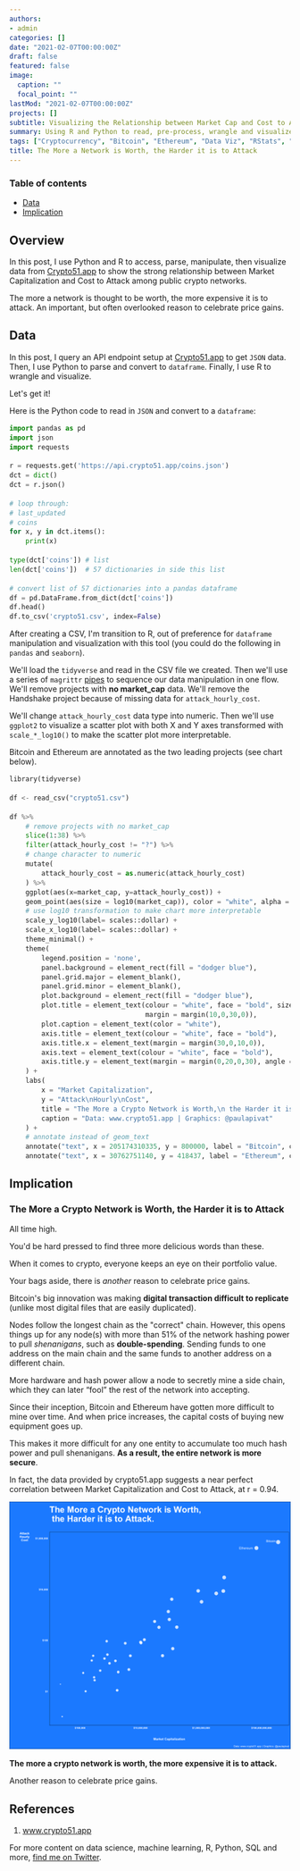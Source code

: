 ```yaml
---
authors:
- admin
categories: []
date: "2021-02-07T00:00:00Z"
draft: false
featured: false
image:
  caption: ""
  focal_point: ""
lastMod: "2021-02-07T00:00:00Z"
projects: []
subtitle: Visualizing the Relationship between Market Cap and Cost to Attack
summary: Using R and Python to read, pre-process, wrangle and visualize data.
tags: ["Cryptocurrency", "Bitcoin", "Ethereum", "Data Viz", "RStats", "ggplot2", "Python"]
title: The More a Network is Worth, the Harder it is to Attack
---
```


### Table of contents

- [Data](#data)
- [Implication](#implication)

## Overview

In this post, I use Python and R to access, parse, manipulate, then visualize data from [Crypto51.app](https://www.crypto51.app/) to show the strong relationship between Market Capitalization and Cost to Attack among public crypto networks.

The more a network is thought to be worth, the more expensive it is to attack. An important, but often overlooked reason to celebrate price gains. 


## Data

In this post, I query an API endpoint setup at [Crypto51.app](https://www.crypto51.app/) to get `JSON` data. Then, I use Python to parse and convert to `dataframe`. Finally, I use R to wrangle and visualize.

Let's get it!

Here is the Python code to read in `JSON` and convert to a `dataframe`:

```python
import pandas as pd
import json
import requests

r = requests.get('https://api.crypto51.app/coins.json')
dct = dict()
dct = r.json()

# loop through:
# last_updated
# coins
for x, y in dct.items():
    print(x)

type(dct['coins']) # list
len(dct['coins'])  # 57 dictionaries in side this list

# convert list of 57 dictionaries into a pandas dataframe
df = pd.DataFrame.from_dict(dct['coins'])
df.head()
df.to_csv('crypto51.csv', index=False)
```

After creating a CSV, I'm transition to R, out of preference for `dataframe` manipulation and visualization with this tool (you could do the following in `pandas` and `seaborn`).

We'll load the `tidyverse` and read in the CSV file we created. Then we'll use a series of `magrittr` [pipes](https://magrittr.tidyverse.org/reference/pipe.html) to sequence our data manipulation in one flow. We'll remove projects with **no market_cap** data. We'll remove the Handshake project because of missing data for `attack_hourly_cost`. 

We'll change `attack_hourly_cost` data type into numeric. Then we'll use `ggplot2` to visualize a scatter plot with both X and Y axes transformed with `scale_*_log10()` to make the scatter plot more interpretable. 

Bitcoin and Ethereum are annotated as the two leading projects (see chart below). 

```python
library(tidyverse)

df <- read_csv("crypto51.csv")

df %>%
    # remove projects with no market_cap
    slice(1:38) %>% 
    filter(attack_hourly_cost != "?") %>% 
    # change character to numeric
    mutate(
        attack_hourly_cost = as.numeric(attack_hourly_cost)
    ) %>% 
    ggplot(aes(x=market_cap, y=attack_hourly_cost)) +
    geom_point(aes(size = log10(market_cap)), color = "white", alpha = 0.8) +
    # use log10 transformation to make chart more interpretable
    scale_y_log10(label= scales::dollar) +
    scale_x_log10(label= scales::dollar) +
    theme_minimal() +
    theme(
        legend.position = 'none',
        panel.background = element_rect(fill = "dodger blue"),
        panel.grid.major = element_blank(),
        panel.grid.minor = element_blank(),
        plot.background = element_rect(fill = "dodger blue"),
        plot.title = element_text(colour = "white", face = "bold", size = 30, 
                                  margin = margin(10,0,30,0)),
        plot.caption = element_text(color = "white"),
        axis.title = element_text(colour = "white", face = "bold"),
        axis.title.x = element_text(margin = margin(30,0,10,0)),
        axis.text = element_text(colour = "white", face = "bold"),
        axis.title.y = element_text(margin = margin(0,20,0,30), angle = 0)
    ) +
    labs(
        x = "Market Capitalization",
        y = "Attack\nHourly\nCost",
        title = "The More a Crypto Network is Worth,\n the Harder it is to Attack.",
        caption = "Data: www.crypto51.app | Graphics: @paulapivat"
    ) +
    # annotate instead of geom_text
    annotate("text", x = 205174310335, y = 800000, label = "Bitcoin", color = "white") +
    annotate("text", x = 30762751140, y = 418437, label = "Ethereum", color = "white")
```



## Implication

### The More a Crypto Network is Worth, the Harder it is to Attack


All time high.


You'd be hard pressed to find three more delicious words than these.

When it comes to crypto, everyone keeps an eye on their portfolio value.

Your bags aside, there is *another* reason to celebrate price gains.

Bitcoin's big innovation was making **digital transaction difficult to replicate** (unlike most digital files that are easily duplicated). 

Nodes follow the longest chain as the "correct" chain. However, this opens things up for any node(s) with more than 51% of the network hashing power to pull *shenanigans*, such as **double-spending**. Sending funds to one address on the main chain and the same funds to another address on a different chain.

More hardware and hash power allow a node to secretly mine a side chain, which they can later “fool” the rest of the network into accepting. 

Since their inception, Bitcoin and Ethereum have gotten more difficult to mine over time. And when price increases, the capital costs of buying new equipment goes up. 

This makes it more difficult for any one entity to accumulate too much hash power and pull shenanigans. **As a result, the entire network is more secure**.

In fact, the data provided by crypto51.app suggests a near perfect correlation between Market Capitalization and Cost to Attack, at r = 0.94. 

![Crypto Price Attack](./price_nb3.png)

**The more a crypto network is worth, the more expensive it is to attack.**

Another reason to celebrate price gains.



## References

1. www.crypto51.app



For more content on data science, machine learning, R, Python, SQL and more, [find me on Twitter](https://twitter.com/paulapivat).